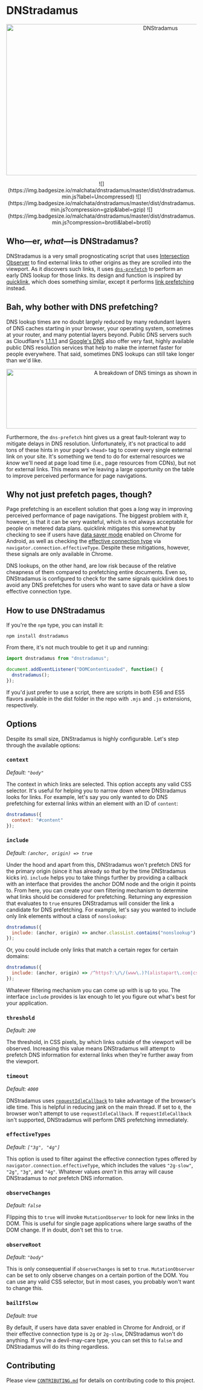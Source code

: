 # DNStradamus

<p align="center">
  <picture>
    <source srcset="https://jlwagner.net/ext/images/dnstradamus.webp" type="image/webp">
    <img src="https://jlwagner.net/ext/images/dnstradamus.jpg" alt="DNStradamus" width="800" height="400">
  </picture>
</p>

<p align="center">
  ![](https://img.badgesize.io/malchata/dnstradamus/master/dist/dnstradamus.min.js?label=Uncompressed) ![](https://img.badgesize.io/malchata/dnstradamus/master/dist/dnstradamus.min.js?compression=gzip&label=gzip) ![](https://img.badgesize.io/malchata/dnstradamus/master/dist/dnstradamus.min.js?compression=brotli&label=brotli)
</div>

## Who&mdash;er, _what_&mdash;is DNStradamus?

DNStradamus is a very small prognosticating script that uses [Intersection Observer](https://developer.mozilla.org/en-US/docs/Web/API/Intersection_Observer_API) to find external links to other origins as they are scrolled into the viewport. As it discovers such links, it uses [`dns-prefetch`](https://www.w3.org/TR/resource-hints/#dfn-dns-prefetch) to perform an early DNS lookup for those links. Its design and function is inspired by [quicklink](https://github.com/GoogleChromeLabs/quicklink), which does something similar, except it performs [link prefetching](https://developer.mozilla.org/en-US/docs/Web/HTTP/Link_prefetching_FAQ) instead.

## Bah, why bother with DNS prefetching?

DNS lookup times are no doubt largely reduced by many redundant layers of DNS caches starting in your browser, your operating system, sometimes at your router, and many potential layers beyond. Public DNS servers such as Cloudflare's [1.1.1.1](https://1.1.1.1/) and [Google's DNS](https://developers.google.com/speed/public-dns/) also offer very fast, highly available public DNS resolution services that help to make the internet faster for people everywhere. That said, sometimes DNS lookups can still take longer than we'd like.

<p align="center">
  <picture>
    <source srcset="https://jlwagner.net/ext/images/nslookup.webp" type="image/webp">
    <img src="https://jlwagner.net/ext/images/nslookup.png" alt="A breakdown of DNS timings as shown in Chrome DevTools." width="846" height="158">
  </picture>
</p>

Furthermore, the `dns-prefetch` hint gives us a great fault-tolerant way to mitigate delays in DNS resolution. Unfortunately, it's not practical to add tons of these hints in your page's `<head>` tag to cover every single external link on your site. It's something we tend to do for external resources we _know_ we'll need at page load time (i.e., page resources from CDNs), but not for external links. This means we're leaving a large opportunity on the table to improve perceived performance for page navigations.

## Why not just prefetch pages, though?

Page prefetching is an excellent solution that goes a _long_ way in improving perceived performance of page navigations. The biggest problem with it, however, is that it can be very wasteful, which is not always acceptable for people on metered data plans. quicklink mitigates this somewhat by checking to see if users have [data saver mode](https://support.google.com/chrome/answer/2392284) enabled on Chrome for Android, as well as checking the [effective connection type](https://developer.mozilla.org/en-US/docs/Web/API/NetworkInformation/effectiveType) via `navigator.connection.effectiveType`. Despite these mitigations, however, these signals are only available in Chrome.

DNS lookups, on the other hand, are low risk because of the relative cheapness of them compared to prefetching entire documents. Even so, DNStradamus is configured to check for the same signals quicklink does to avoid any DNS prefetches for users who want to save data or have a slow effective connection type.

## How to use DNStradamus

If you're the `npm` type, you can install it:

```shell
npm install dnstradamus
```

From there, it's not much trouble to get it up and running:

```javascript
import dnstradamus from "dnstradamus";

document.addEventListener("DOMContentLoaded", function() {
  dnstradamus();
});
```

If you'd just prefer to use a script, there are scripts in both ES6 and ES5 flavors available in the dist folder in the repo with `.mjs` and `.js` extensions, respectively.

## Options

Despite its small size, DNStradamus is highly configurable. Let's step through the available options:

### `context`

_Default: `"body"`_

The context in which links are selected. This option accepts any valid CSS selector. It's useful for helping you to narrow down where DNStradamus looks for links. For example, let's say you only wanted to do DNS prefetching for external links within an element with an ID of `content`:

```javascript
dnstradamus({
  context: "#content"
});
```

### `include`

_Default: `(anchor, origin) => true`_

Under the hood and apart from this, DNStradamus won't prefetch DNS for the primary origin (since it has already so that by the time DNStradamus kicks in). `include` helps you to take things further by providing a callback with an interface that provides the anchor DOM node and the origin it points to. From here, you can create your own filtering mechanism to determine what links should be considered for prefetching. Returning any expression that evaluates to `true` ensures DNStradamus will consider the link a candidate for DNS prefetching. For example, let's say you wanted to include only link elements without a class of `nonslookup`:

```javascript
dnstradamus({
  include: (anchor, origin) => anchor.classList.contains("nonslookup") === false
});
```

Or, you could include only links that match a certain regex for certain domains:

```javascript
dnstradamus({
  include: (anchor, origin) => /^https?:\/\/(www\.)?(alistapart\.com|css-tricks\.com)/i.test(origin) === true
});
```

Whatever filtering mechanism you can come up with is up to you. The interface `include` provides is lax enough to let you figure out what's best for your application.

### `threshold`

_Default: `200`_

The threshold, in CSS pixels, by which links outside of the viewport will be observed. Increasing this value means DNStradamus will attempt to prefetch DNS information for external links when they're further away from the viewport.

### `timeout`

_Default: `4000`_

DNStradamus uses [`requestIdleCallback`](https://developer.mozilla.org/en-US/docs/Web/API/Window/requestIdleCallback) to take advantage of the browser's idle time. This is helpful in reducing jank on the main thread. If set to `0`, the browser won't attempt to use `requestIdleCallback`. If `requestIdleCallback` isn't supported, DNStradamus will perform DNS prefetching immediately.

### `effectiveTypes`

_Default: `["3g", "4g"]`_

This option is used to filter against the effective connection types offered by `navigator.connection.effectiveType`, which includes the values `"2g-slow"`, `"2g"`, `"3g"`, and `"4g"`. Whatever values _aren't_ in this array will cause DNStradamus to _not_ prefetch DNS information.

### `observeChanges`

_Default: `false`_

Flipping this to `true` will invoke `MutationObserver` to look for new links in the DOM. This is useful for single page applications where large swaths of the DOM change. If in doubt, don't set this to `true`.

### `observeRoot`

_Default: `"body"`_

This is only consequential if `observeChanges` is set to `true`. `MutationObserver` can be set to only observe changes on a certain portion of the DOM. You can use any valid CSS selector, but in most cases, you probably won't want to change this.

### `bailIfSlow`

_Default: true_

By default, if users have data saver enabled in Chrome for Android, or if their effective connection type is `2g` or `2g-slow`, DNStradamus won't do anything. If you're a devil-may-care type, you can set this to `false` and DNStradamus will do its thing regardless.

## Contributing

Please view [`CONTRIBUTING.md`](https://github.com/malchata/dnstradamus/blob/master/CONTRIBUTING.md) for details on contributing code to this project.
